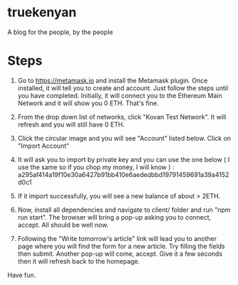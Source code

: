 # truekenyan
A blog for the people, by the people

# Steps

1. Go to https://metamask.io and install the Metamask plugin. Once installed, it will tell you to create and account. Just follow the steps until you have completed. Initially, it will connect you to the Ethereum Main Network and it will show you 0 ETH. That's fine.

2. From the drop down list of networks, click "Kovan Test Network". It will refresh and you will still have 0 ETH.

3. Click the circular image and you will see "Account" listed below. Click on "Import Account"

4. It will ask you to import by private key and you can use the one below ( I use the same so if you chop my money, I will know ) : a295af414a19f10e30a6427b91bb410e6aededbbd19791459691a39a4152d0c1

5. If it import successfully, you will see a new balance of about > 2ETH. 

6. Now, install all dependencies and navigate to client/ folder and run "npm run start". The browser will bring a pop-up asking you to connect, accept. All should be well now.

7. Following the "Write tomorrow's article" link will lead you to another page where you will find the form for a new article. Try filling the fields then submit. Another pop-up will come, accept. Give it a few seconds then it will refresh back to the homepage.

Have fun.